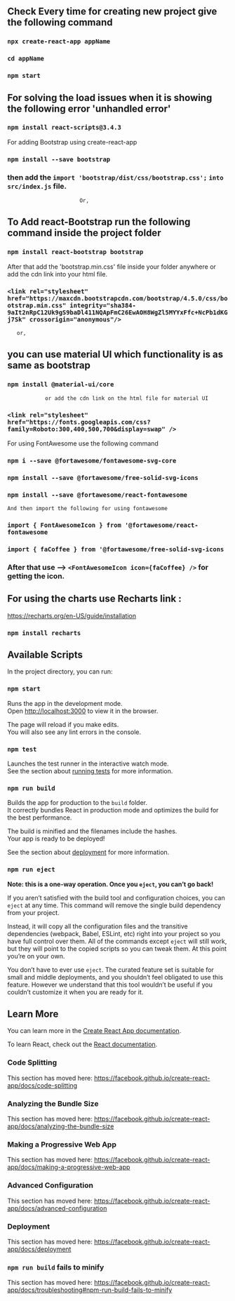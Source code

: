 ## Check Every time for creating new project give the following command 
   ### `npx create-react-app appName`
   ### `cd appName`
   ### `npm start`

   ## For  solving the load issues when it is showing the following error 'unhandled error'
   ### `npm install react-scripts@3.4.3` 
   

   For adding Bootstrap using create-react-app
 ### `npm install --save bootstrap`
 ### then add the `import 'bootstrap/dist/css/bootstrap.css';` `into src/index.js` file.
                           
                           Or, 

   ## To Add react-Bootstrap run the following command inside the project folder 
   ### `npm install react-bootstrap bootstrap`

   After that add the 'bootstrap.min.css' file inside your folder anywhere or add the cdn link into your html file.
   ### `<link rel="stylesheet" href="https://maxcdn.bootstrapcdn.com/bootstrap/4.5.0/css/bootstrap.min.css" integrity="sha384-9aIt2nRpC12Uk9gS9baDl411NQApFmC26EwAOH8WgZl5MYYxFfc+NcPb1dKGj7Sk" crossorigin="anonymous"/>`

       or,
  ## you can use material UI which functionality is as same as bootstrap  
  ### `npm install @material-ui/core` 
                or add the cdn link on the html file for material UI  
  ### `<link rel="stylesheet" href="https://fonts.googleapis.com/css?family=Roboto:300,400,500,700&display=swap" />`
          

   For using FontAwesome use the following command 
  ###  `npm i --save @fortawesome/fontawesome-svg-core`
  ### `npm install --save @fortawesome/free-solid-svg-icons`
  ### `npm install --save @fortawesome/react-fontawesome`


    And then import the following for using fontawesome 
   ### `import { FontAwesomeIcon } from '@fortawesome/react-fontawesome`
   ### `import { faCoffee } from '@fortawesome/free-solid-svg-icons`

   ### After that use --> `<FontAwesomeIcon icon={faCoffee} />` for getting the icon.

   ## For using the charts use Recharts link : 
   https://recharts.org/en-US/guide/installation
   ### `npm install recharts`



## Available Scripts



In the project directory, you can run:

### `npm start`

Runs the app in the development mode.<br />
Open [http://localhost:3000](http://localhost:3000) to view it in the browser.

The page will reload if you make edits.<br />
You will also see any lint errors in the console.

### `npm test`

Launches the test runner in the interactive watch mode.<br />
See the section about [running tests](https://facebook.github.io/create-react-app/docs/running-tests) for more information.

### `npm run build`

Builds the app for production to the `build` folder.<br />
It correctly bundles React in production mode and optimizes the build for the best performance.

The build is minified and the filenames include the hashes.<br />
Your app is ready to be deployed!

See the section about [deployment](https://facebook.github.io/create-react-app/docs/deployment) for more information.

### `npm run eject`

**Note: this is a one-way operation. Once you `eject`, you can’t go back!**

If you aren’t satisfied with the build tool and configuration choices, you can `eject` at any time. This command will remove the single build dependency from your project.

Instead, it will copy all the configuration files and the transitive dependencies (webpack, Babel, ESLint, etc) right into your project so you have full control over them. All of the commands except `eject` will still work, but they will point to the copied scripts so you can tweak them. At this point you’re on your own.

You don’t have to ever use `eject`. The curated feature set is suitable for small and middle deployments, and you shouldn’t feel obligated to use this feature. However we understand that this tool wouldn’t be useful if you couldn’t customize it when you are ready for it.

## Learn More

You can learn more in the [Create React App documentation](https://facebook.github.io/create-react-app/docs/getting-started).

To learn React, check out the [React documentation](https://reactjs.org/).

### Code Splitting

This section has moved here: https://facebook.github.io/create-react-app/docs/code-splitting

### Analyzing the Bundle Size

This section has moved here: https://facebook.github.io/create-react-app/docs/analyzing-the-bundle-size

### Making a Progressive Web App

This section has moved here: https://facebook.github.io/create-react-app/docs/making-a-progressive-web-app

### Advanced Configuration

This section has moved here: https://facebook.github.io/create-react-app/docs/advanced-configuration

### Deployment

This section has moved here: https://facebook.github.io/create-react-app/docs/deployment

### `npm run build` fails to minify

This section has moved here: https://facebook.github.io/create-react-app/docs/troubleshooting#npm-run-build-fails-to-minify
